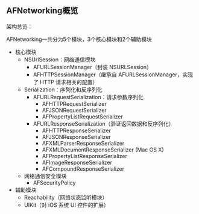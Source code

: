 ## AFNetworking概览

架构总览：

AFNetworking一共分为5个模块，3个核心模块和2个辅助模块

- 核心模块
  - NSUrlSession：网络通信模块
    - AFURLSessionManager（封装 NSURLSession）
    - AFHTTPSessionManager（继承自 AFURLSessionManager，实现了 HTTP 请求相关的配置）
  - Serialization：序列化和反序列化
    - AFURLRequestSerialization：请求参数序列化
      - AFHTTPRequestSerializer
      - AFJSONRequestSerializer
      - AFPropertyListRequestSerializer
    - AFURLResponseSerialization（验证返回数据和反序列化）
      - AFHTTPResponseSerializer
      - AFJSONResponseSerializer
      - AFXMLParserResponseSerializer
      - AFXMLDocumentResponseSerializer (Mac OS X)
      - AFPropertyListResponseSerializer
      - AFImageResponseSerializer
      - AFCompoundResponseSerializer
  - 网络通信安全模块
    - AFSecurityPolicy
- 辅助模块
  - Reachability（网络状态监听模块）
  - UIKit（对 iOS 系统 UI 控件的扩展）